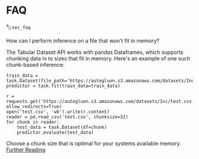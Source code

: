 # FAQ
:label:`sec_faq`

How can I perform inference on a file that won't fit in memory?

The Tabular Dataset API works with pandas Dataframes, which supports chunking data in to sizes that fit in memory.
Here's an example of one such chunk-based inference:

```{.python .input}
train_data = task.Dataset(file_path='https://autogluon.s3.amazonaws.com/datasets/Inc/train.csv')
predictor = task.fit(train_data=train_data)

r = requests.get('https://autogluon.s3.amazonaws.com/datasets/Inc/test.csv', allow_redirects=True)
open('test.csv', 'wb').write(r.content)
reader = pd.read_csv('test.csv', chunksize=32)
for chunk in reader:
    test_data = task.Dataset(df=chunk)
    predictor.evaluate(test_data)
```

Choose a chunk size that is optimal for your systems available memory.
[Further Reading](https://pandas.pydata.org/pandas-docs/stable/user_guide/io.html#io-chunking)
